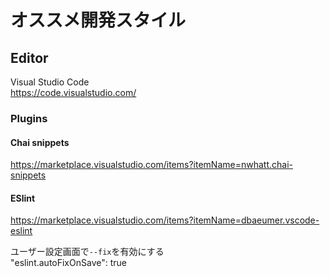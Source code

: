 # オススメ開発スタイル

## Editor

Visual Studio Code  
https://code.visualstudio.com/  

### Plugins

#### Chai snippets  
https://marketplace.visualstudio.com/items?itemName=nwhatt.chai-snippets
 
#### ESlint  
https://marketplace.visualstudio.com/items?itemName=dbaeumer.vscode-eslint

ユーザー設定画面で`--fix`を有効にする  
"eslint.autoFixOnSave": true
